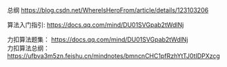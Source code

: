 
总纲  https://blog.csdn.net/WhereIsHeroFrom/article/details/123103206

算法入门指引:  https://docs.qq.com/mind/DU01SVGpab2tWdlNj

力扣算法题集： https://docs.qq.com/mind/DU01SVGpab2tWdlNj  
力扣算法总纲： https://ufbva3m5zn.feishu.cn/mindnotes/bmncnCHC1pfRzhYtTJ0tIDPXzcg